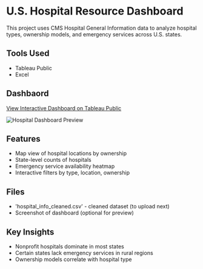 # U.S. Hospital Resource Dashboard

This project uses CMS Hospital General Information data to analyze hospital types, ownership models, and emergency services across U.S. states.

## Tools Used
- Tableau Public
- Excel

## Dashbaord
[View Interactive Dashboard on Tableau Public](https://public.tableau.com/app/profile/rashada.young/viz/HospitalResourceDashbaord/Dashboard1)

![Hospital Dashboard Preview](./HospitalResourceDashboard.png)

## Features
- Map view of hospital locations by ownership
- State-level counts of hospitals
- Emergency service availability heatmap
- Interactive filters by type, location, ownership

## Files
- 'hospital_info_cleaned.csv' - cleaned dataset (to upload next)
- Screenshot of dashboard (optional for preview)

## Key Insights
- Nonprofit hospitals dominate in most states
- Certain states lack emergency services in rural regions
- Ownership models correlate with hospital type
 
